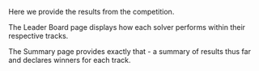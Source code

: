 

Here we provide the results from the competition.

The Leader Board page displays how each solver performs within their respective tracks.

The Summary page provides exactly that - a summary of results thus far and declares winners for each track.
